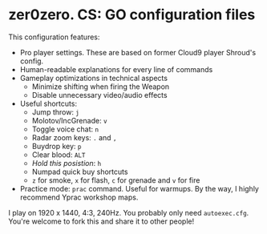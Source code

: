 # zer0zero. CS: GO configuration files

This configuration features:

- Pro player settings. These are based on former Cloud9 player Shroud's config.
- Human-readable explanations for every line of commands
- Gameplay optimizations in technical aspects
  - Minimize shifting when firing the Weapon
  - Disable unnecessary video/audio effects
- Useful shortcuts:
  - Jump throw: `j`
  - Molotov/IncGrenade: `v`
  - Toggle voice chat: `n`
  - Radar zoom keys: `.` and `,`
  - Buydrop key: `p`
  - Clear blood: `ALT`
  - _Hold this posistion_: `h`
  - Numpad quick buy shortcuts
  - `z` for smoke, `x` for flash, `c` for grenade and `v` for fire
- Practice mode: `prac` command. Useful for warmups. By the way, I highly recommend Yprac workshop maps.

I play on 1920 x 1440, 4:3, 240Hz. You probably only need `autoexec.cfg`. You're welcome to fork this and share it to other people!
